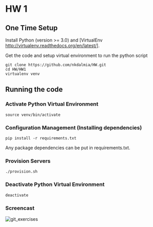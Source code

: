 # HW 1

## One Time Setup
Install Python (version >= 3.0) and [VirtualEnv http://virtualenv.readthedocs.org/en/latest/].

Get the code and setup virtual environment to run the python script
```
git clone https://github.com/nkdalmia/HW.git
cd HW/HW1
virtualenv venv
```
## Running the code

### Activate Python Virtual Environment
```
source venv/bin/activate
```

### Configuration Management (Installing dependencies)
```
pip install -r requirements.txt
```
Any package dependencies can be put in requirements.txt.

### Provision Servers
```
./provision.sh
```

### Deactivate Python Virtual Environment
```
deactivate
```

### Screencast

![git_exercises](https://cloud.githubusercontent.com/assets/9170076/9653002/70c7dade-51ee-11e5-8490-e722bf52b4dc.JPG)


